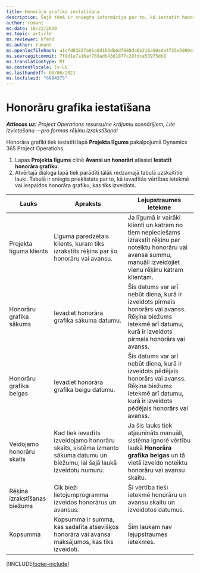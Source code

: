 ```yaml
---
title: Honorāru grafika iestatīšana
description: Šajā tēmā ir sniegta informācija par to, kā iestatīt honorāra grafiku risinājumā Project Operations.
author: rumant
ms.date: 10/22/2020
ms.topic: article
ms.reviewer: kfend
ms.author: rumant
ms.openlocfilehash: a1cfd83837a91a8d1b3db6df688da6e216a90ada4735e5909a7e8cb26b87247d
ms.sourcegitcommit: 7f8d1e7a16af769adb43d1877c28fdce53975db8
ms.translationtype: MT
ms.contentlocale: lv-LV
ms.lasthandoff: 08/06/2021
ms.locfileid: "6994375"
---
```

# <a name="set-up-a-retainer-schedule"></a>Honorāru grafika iestatīšana

_**Attiecas uz:** Project Operations resursu/ne krājumu scenārijiem, Lite izvietošanu —pro formas rēķinu izrakstīšanai_

Honorāra grafiki tiek iestatīti lapā **Projekta līgums** pakalpojumā Dynamics 365 Project Operations.

1. Lapas **Projekta līgums** cilnē **Avansi un honorāri** atlasiet **Iestatīt honorāra grafiku**.
2. Atvērtajā dialoga lapā tiek parādīti tālāk redzamajā tabulā uzskaitītie lauki. Tabulā ir sniegts priekšstats par to, kā ievadītās vērtības ietekmē vai iespaidos honorāra grafiku, kas tiks izveidots.

| Lauks | Apraksts | Lejupstraumes ietekme |
| --- | --- | --- |
| Projekta līguma klients | Līgumā paredzētais klients, kuram tiks izrakstīts rēķins par šo honorāru vai avansu. | Ja līgumā ir vairāki klienti un katram no tiem nepieciešams izrakstīt rēķinu par noteiktu honorāru vai avansa summu, manuāli izveidojiet vienu rēķinu katram klientam. |
| Honorāru grafika sākums | Ievadiet honorāra grafika sākuma datumu. | Šis datums var arī nebūt diena, kurā ir izveidots pirmais honorārs vai avanss. Rēķina biežums ietekmē arī datumu, kurā ir izveidots pirmais honorārs vai avanss. |
| Honorāru grafika beigas | Ievadiet honorāra grafika beigu datumu. | Šis datums var arī nebūt diena, kurā ir izveidots pēdējais honorārs vai avanss. Rēķina biežums ietekmē arī datumu, kurā ir izveidots pēdējais honorārs vai avanss. |
| Veidojamo honorāru skaits | Kad tiek ievadīts izveidojamo honorāru skaits, sistēma izmanto sākuma datumu un biežumu, lai šajā laukā izveidotu numuru. | Ja šis lauks tiek atjaunināts manuāli, sistēma ignorē vērtību laukā **Honorāra grafika beigas** un tā vietā izveido noteiktu honorāru vai avansu skaitu. |
| Rēķina izrakstīšanas biežums | Cik bieži lietojumprogramma izveidos honorārus un avansus. | Šī vērtība tieši ietekmē honorāru un avansu skaitu un izveidotos datumus. |
| Kopsumma | Kopsumma ir summa, kas sadalīta atsevišķos honorāra vai avansa maksājumos, kas tiks izveidoti. | Šim laukam nav lejupstraumes ietekmes. |


[!INCLUDE[footer-include](../../includes/footer-banner.md)]